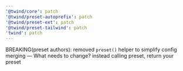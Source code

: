 ```yaml
---
'@twind/core': patch
'@twind/preset-autoprefix': patch
'@twind/preset-ext': patch
'@twind/preset-tailwind': patch
'twind': patch
---
```


BREAKING(preset authors): removed `preset()` helper to simplify config merging — What needs to change? instead calling preset, return your preset
